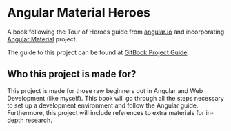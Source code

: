 # Angular Material Heroes

A book following the Tour of Heroes guide from [angular.io](https://angular.io/tutorial) and incorporating [Angular Material](https://material.angular.io/) project. 

The guide to this project can be found at [GitBook Project Guide]().

## Who this project is made for?

This project is made for those raw beginners out in Angular and Web Development (like myself). This book will go through all the steps necessary to set up a development environment and follow the Angular guide. Furthermore, this project will include references to extra materials for in-depth research. 

